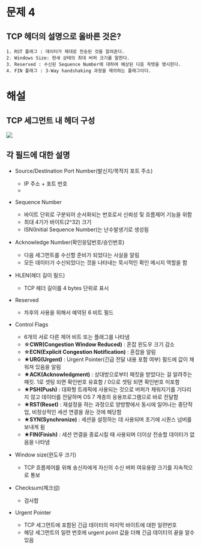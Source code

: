 # 문제 4
## TCP 헤더의 설명으로 올바른 것은?
	1. RST 플래그 : 데이터가 제대로 전송된 것을 알려준다.
	2. Windows Size: 현새 상태의 최대 버퍼 크기를 말한다.
	3. Reserved : 수신된 Sequence Number에 대하여 예상된 다음 옥텟을 명시한다.
	4. FIN 플래그 : 3-Way handshaking 과정을 제의하는 플래그이다.


# 해설
## TCP 세그먼트 내 헤더 구성
![](http://www.ktword.co.kr/img_data/1889_1.JPG)

##  각 필드에 대한 설명
- Source/Destination Port Number(발신지/목적지 포트 주소)
	- IP 주소 + 포트 번호
	- 

- Sequence Number
	- 바이트 단위로 구분되어 순서화되는 번호로서 신뢰성 및 흐름제어 기능을 위함
	- 최대 4기가 바이트(2^32)  크기
	- ISN(Initial Sequence Number)는 난수발생기로 생성됨
	
- Acknowledge Number(확인응답번호/승인번호)
	- 다음 세그먼트를 수신할 준비가 되었다는 사실을 알림
	- 모든 데이터가 수신되었다는 것을 나타내는 묵시적인 확인 메시지 역할을 함

- HLEN(헤더 길이 필드)
	- TCP 헤더 길이를 4 bytes 단위로 표시

- Reserved
	- 차후의 사용을 위해서 예약된 6 비트 필드

- Control Flags
	- 6개의 서로 다른 제어 비트 또는 플래그를 나타냄
	- **☆CWR(Congestion Window Reduced)** : 혼잡 윈도우 크기 감소
	- **☆ECN(Explicit Congestion Notification)** : 혼잡을 알림
	- **★URG(Urgent)** : Urgent Pointer(긴급 전달 내용 포함 여부) 필드에 값이 채워져 있음을 알림 
	- **★ACK(Acknowledgment)** : 상대방으로부터 패킷을 받았다는 걸 알려주는 패킷. 1로 셋팅 되면 확인번호 유효함 / 0으로 셋팅 되면 확인번호 미포함
	- **★PSH(Push)** : 대화형 트래픽에 사용되는 것으로 버퍼가 채워지기를 기다리지 않고 데이터를 전달하며 OS 7 계층의 응용프로그램으로 바로 전달함
	- **★RST(Reset)** : 재설정을 하는 과정으로 양방향에서 동시에 일어나는 중단작업, 비정상적인 세션 연결을 끊는 것에 해당함
	- **★SYN(Synchronize)** : 세션을 설정하는 데 사용되며 초기에 시퀀스 넘버를 보내게 됨
	- **★FIN(Finish)** : 세션 연결을 종료시킬 때 사용되며 더이상 전송할 데이터가 없음을 나타냄

- Window size(윈도우 크기)
	- TCP 흐름제어를 위해 송신자에게 자신의 수신 버퍼 여유용량 크기를 지속적으로 통보

- Checksum(체크섬)
	- 검사합

- Urgent Pointer
	- TCP 세그먼트에 포함된 긴급 데이터의 마지막 바이트에 대한 일련번호
	- 해당 세그먼트의 일련 번호에 urgent point 값을 더해 긴급 데이터의 끝을 알수 있음


<!--stackedit_data:
eyJoaXN0b3J5IjpbMTg1MzczMzM1MSwtNDkxNzgzMDgsNDgyNz
gwOTc1XX0=
-->